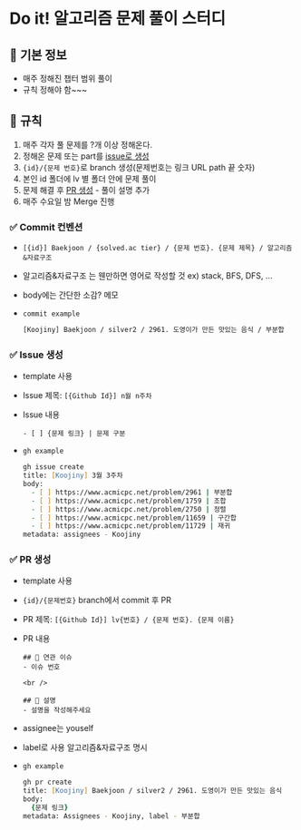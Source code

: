 # Do it! 알고리즘 문제 풀이 스터디

## 📌 기본 정보

- 매주 정해진 챕터 범위 풀이
- 규칙 정해야 함~~~

## 📌 규칙

1. 매주 각자 풀 문제를 ?개 이상 정해온다.
2. 정해온 문제 또는 part를 [issue로 생성](#✅-issue-생성)
3. `{id}/{문제 번호}`로 branch 생성(문제번호는 링크 URL path 끝 숫자)
4. 본인 id 폴더에 lv 별 폴더 안에 문제 풀이
5. 문제 해결 후 [PR 생성](#✅-pr-생성) - 풀이 설명 추가
6. 매주 수요일 밤 Merge 진행

### ✅ Commit 컨벤션

- `[{id}] Baekjoon / {solved.ac tier} / {문제 번호}. {문제 제목} / 알고리즘&자료구조`
- 알고리즘&자료구조 는 웬만하면 영어로 작성할 것 ex) stack, BFS, DFS, ...
- body에는 간단한 소감? 메모

- `commit example`

  ```zsh
  [Koojiny] Baekjoon / silver2 / 2961. 도영이가 만든 맛있는 음식 / 부분합
  ```

### ✅ Issue 생성

- template 사용
- Issue 제목: `[{Github Id}] n월 n주차`
- Issue 내용

  ```text
  - [ ] {문제 링크} | 문제 구분
  ```

- `gh example`

  ```zsh
  gh issue create
  title: [Koojiny] 3월 3주차
  body:
    - [ ] https://www.acmicpc.net/problem/2961 | 부분합
    - [ ] https://www.acmicpc.net/problem/1759 | 조합
    - [ ] https://www.acmicpc.net/problem/2750 | 정렬
    - [ ] https://www.acmicpc.net/problem/11659 | 구간합
    - [ ] https://www.acmicpc.net/problem/11729 | 재귀
  metadata: assignees - Koojiny
  ```

### ✅ PR 생성

- template 사용
- `{id}/{문제번호}` branch에서 commit 후 PR
- PR 제목: `[{Github Id}] lv{번호} / {문제 번호}. {문제 이름}`
- PR 내용

  ```text
  ## 🔗 연관 이슈
  - 이슈 번호

  <br />

  ## 🔑 설명
  - 설명을 작성해주세요
  ```

- assignee는 youself
- label로 사용 알고리즘&자료구조 명시

- `gh example`

  ```zsh
  gh pr create
  title: [Koojiny] Baekjoon / silver2 / 2961. 도영이가 만든 맛있는 음식
  body:
    {문제 링크}
  metadata: Assignees - Koojiny, label - 부분합
  ```
